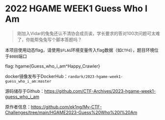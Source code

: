 # 2022 HGAME WEEK1 Guess Who I Am

> 刚加入Vidar的兔兔还认不清协会成员诶，学长要求的答对100次问题可太难了，你能帮兔兔写个脚本答题吗？

本项目使用动态flag，请使用`$FLAG`环境变量传入flag数据（如`CTFd`），题目环境位于`8080`端口

flag: hgame{Guess_who_i_am^Happy_Crawler}

docker镜像发布于DockerHub：`randark/2023-hgame-week1-guess_who_i_am:master`

源码储存于Github：https://github.com/CTF-Archives/2023-hgame-week1-guess_who_i_am

原作者信息：https://github.com/ek1ng/My-CTF-Challenges/tree/main/HGAME2023-Guess%20Who%20I%20Am